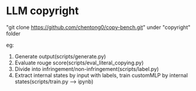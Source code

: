 # LLM copyright

"git clone https://github.com/chentong0/copy-bench.git" under "copyright" folder

eg:
1. Generate output(scripts/generate.py)
2. Evaluate rouge score(scripts/eval_literal_copying.py)
3. Divide into infringement/non-infringement(scripts/label.py)
4. Extract internal states by input with labels, train customMLP by internal states(scripts/train.py --> ipynb)

